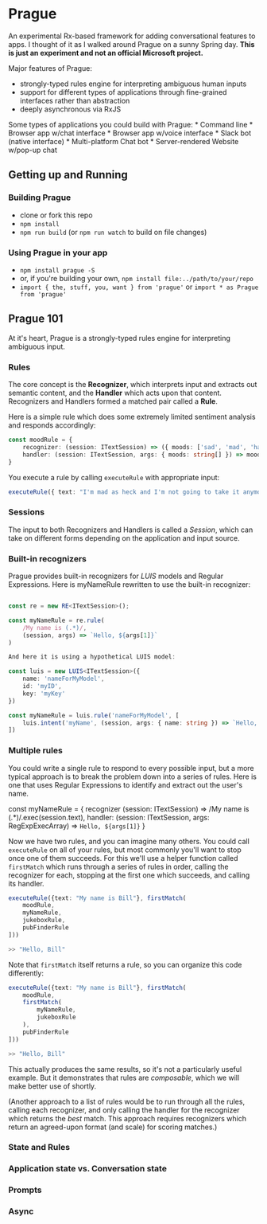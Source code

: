 # Prague

An experimental Rx-based framework for adding conversational features to apps. I thought of it as I walked around Prague on a sunny Spring day. **This is just an experiment and not an official Microsoft project.**

Major features of Prague:
* strongly-typed rules engine for interpreting ambiguous human inputs
* support for different types of applications through fine-grained interfaces rather than abstraction
* deeply asynchronous via RxJS

Some types of applications you could build with Prague:
    * Command line
    * Browser app w/chat interface
    * Browser app w/voice interface
    * Slack bot (native interface)
    * Multi-platform Chat bot
    * Server-rendered Website w/pop-up chat

## Getting up and Running

### Building Prague

* clone or fork this repo
* `npm install`
* `npm run build` (or `npm run watch` to build on file changes)

### Using Prague in your app

* `npm install prague -S`
* or, if you're building your own, `npm install file:../path/to/your/repo`
* `import { the, stuff, you, want } from 'prague'` or `import * as Prague from 'prague'`

## Prague 101

At it's heart, Prague is a strongly-typed rules engine for interpreting ambiguous input.

### Rules

The core concept is the **Recognizer**, which interprets input and extracts out semantic content, and the **Handler** which acts upon that content. Recognizers and Handlers formed a matched pair called a **Rule**.

Here is a simple rule which does some extremely limited sentiment analysis and responds accordingly:

```typescript
const moodRule = {
    recognizer: (session: ITextSession) => ({ moods: ['sad', 'mad', 'happy'].filter(mood => session.text.indexOf(mood) != -1) }),
    handler: (session: ITextSession, args: { moods: string[] }) => moods.forEach(mood => console.log(`I hear you are feeling ${mood}`))
}
```

You execute a rule by calling `executeRule` with appropriate input:

```typescript
executeRule({ text: "I'm mad as heck and I'm not going to take it anymore" }, moodRule);
```

### Sessions

The input to both Recognizers and Handlers is called a *Session*, which can take on different forms depending on the application and input source.

### Built-in recognizers

Prague provides built-in recognizers for *LUIS* models and Regular Expressions. Here is myNameRule rewritten to use the built-in recognizer:

```typescript

const re = new RE<ITextSession>();

const myNameRule = re.rule(
    /My name is (.*)/,
    (session, args) => `Hello, ${args[1]}`
)

And here it is using a hypothetical LUIS model:

const luis = new LUIS<ITextSession>({
    name: 'nameForMyModel',
    id: 'myID',
    key: 'myKey'
})

const myNameRule = luis.rule('nameForMyModel', [
    luis.intent('myName', (session, args: { name: string }) => `Hello, ${args.name}`)
])

```

### Multiple rules

You could write a single rule to respond to every possible input, but a more typical approach is to break the problem down into a series of rules. Here is one that uses Regular Expressions to identify and extract out the user's name.

const myNameRule = {
    recognizer (session: ITextSession) => /My name is (.*)/.exec(session.text),
    handler: (session: ITextSession, args: RegExpExecArray) => `Hello, ${args[1]}`
}

Now we have two rules, and you can imagine many others. You could call `executeRule` on all of your rules, but most commonly you'll want to stop once one of them succeeds. For this we'll use a helper function called `firstMatch` which runs through a series of rules in order, calling the recognizer for each, stopping at the first one which succeeds, and calling its handler.

```typescript
executeRule({text: "My name is Bill"}, firstMatch(
    moodRule,
    myNameRule,
    jukeboxRule,
    pubFinderRule
]))

>> "Hello, Bill"
```

Note that `firstMatch` itself returns a rule, so you can organize this code differently:

```typescript
executeRule({text: "My name is Bill"}, firstMatch(
    moodRule,
    firstMatch(
        myNameRule,
        jukeboxRule
    ),
    pubFinderRule
]))

>> "Hello, Bill"
```

This actually produces the same results, so it's not a particularly useful example. But it demonstrates that rules are *composable*, which we will make better use of shortly.

(Another approach to a list of rules would be to run through all the rules, calling each recognizer, and only calling the handler for the recognizer which returns the *best* match. This approach requires recognizers which return an agreed-upon format (and scale) for scoring matches.)

### State and Rules

### Application state vs. Conversation state

### Prompts

### Async

